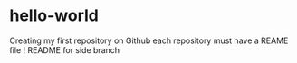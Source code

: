 # hello-world
Creating my first repository on Github
each repository must have a REAME file !
README for side branch

